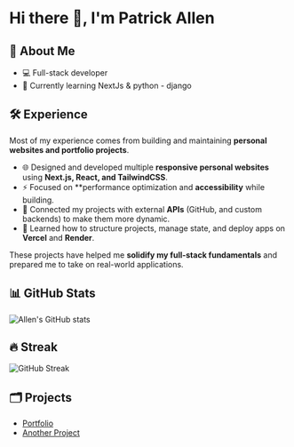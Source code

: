 # Hi there 👋, I'm Patrick Allen 

## 🚀 About Me
- 💻 Full-stack developer
- 🌱 Currently learning NextJs & python - django

## 🛠️ Experience  
Most of my experience comes from building and maintaining **personal websites and portfolio projects**.  
- 🌐 Designed and developed multiple **responsive personal websites** using **Next.js, React, and TailwindCSS**.  
- ⚡ Focused on **performance optimization and **accessibility** while building.  
- 🔗 Connected my projects with external **APIs** (GitHub, and custom backends) to make them more dynamic.  
- 🚀 Learned how to structure projects, manage state, and deploy apps on **Vercel** and **Render**.  

These projects have helped me **solidify my full-stack fundamentals** and prepared me to take on real-world applications.  


## 📊 GitHub Stats
![Allen's GitHub stats](https://github-readme-stats.vercel.app/api?username=allenpt221&show_icons=true&theme=tokyonight)

## 🔥 Streak
![GitHub Streak](https://streak-stats.demolab.com/?user=allenpt221&theme=tokyonight)

## 🗂️ Projects
- [Portfolio](https://allenpt.vercel.app/)
- [Another Project](#)


